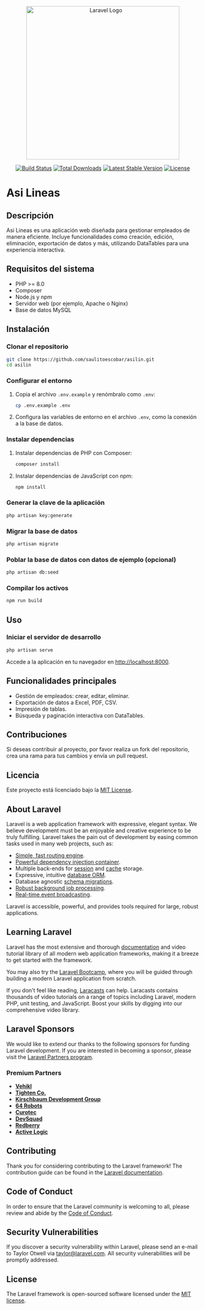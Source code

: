 <p align="center"><a href="https://laravel.com" target="_blank"><img src="https://raw.githubusercontent.com/laravel/art/master/logo-lockup/5%20SVG/2%20CMYK/1%20Full%20Color/laravel-logolockup-cmyk-red.svg" width="400" alt="Laravel Logo"></a></p>

<p align="center">
<a href="https://github.com/laravel/framework/actions"><img src="https://github.com/laravel/framework/workflows/tests/badge.svg" alt="Build Status"></a>
<a href="https://packagist.org/packages/laravel/framework"><img src="https://img.shields.io/packagist/dt/laravel/framework" alt="Total Downloads"></a>
<a href="https://packagist.org/packages/laravel/framework"><img src="https://img.shields.io/packagist/v/laravel/framework" alt="Latest Stable Version"></a>
<a href="https://packagist.org/packages/laravel/framework"><img src="https://img.shields.io/packagist/l/laravel/framework" alt="License"></a>
</p>

# Asi Lineas

## Descripción
Asi Lineas es una aplicación web diseñada para gestionar empleados de manera eficiente. Incluye funcionalidades como creación, edición, eliminación, exportación de datos y más, utilizando DataTables para una experiencia interactiva.

## Requisitos del sistema
- PHP >= 8.0
- Composer
- Node.js y npm
- Servidor web (por ejemplo, Apache o Nginx)
- Base de datos MySQL

## Instalación

### Clonar el repositorio
```bash
git clone https://github.com/saulitoescobar/asilin.git
cd asilin
```

### Configurar el entorno
1. Copia el archivo `.env.example` y renómbralo como `.env`:
   ```bash
   cp .env.example .env
   ```
2. Configura las variables de entorno en el archivo `.env`, como la conexión a la base de datos.

### Instalar dependencias
1. Instalar dependencias de PHP con Composer:
   ```bash
   composer install
   ```
2. Instalar dependencias de JavaScript con npm:
   ```bash
   npm install
   ```

### Generar la clave de la aplicación
```bash
php artisan key:generate
```

### Migrar la base de datos
```bash
php artisan migrate
```

### Poblar la base de datos con datos de ejemplo (opcional)
```bash
php artisan db:seed
```

### Compilar los activos
```bash
npm run build
```

## Uso

### Iniciar el servidor de desarrollo
```bash
php artisan serve
```
Accede a la aplicación en tu navegador en [http://localhost:8000](http://localhost:8000).

## Funcionalidades principales
- Gestión de empleados: crear, editar, eliminar.
- Exportación de datos a Excel, PDF, CSV.
- Impresión de tablas.
- Búsqueda y paginación interactiva con DataTables.

## Contribuciones
Si deseas contribuir al proyecto, por favor realiza un fork del repositorio, crea una rama para tus cambios y envía un pull request.

## Licencia
Este proyecto está licenciado bajo la [MIT License](LICENSE).

## About Laravel

Laravel is a web application framework with expressive, elegant syntax. We believe development must be an enjoyable and creative experience to be truly fulfilling. Laravel takes the pain out of development by easing common tasks used in many web projects, such as:

- [Simple, fast routing engine](https://laravel.com/docs/routing).
- [Powerful dependency injection container](https://laravel.com/docs/container).
- Multiple back-ends for [session](https://laravel.com/docs/session) and [cache](https://laravel.com/docs/cache) storage.
- Expressive, intuitive [database ORM](https://laravel.com/docs/eloquent).
- Database agnostic [schema migrations](https://laravel.com/docs/migrations).
- [Robust background job processing](https://laravel.com/docs/queues).
- [Real-time event broadcasting](https://laravel.com/docs/broadcasting).

Laravel is accessible, powerful, and provides tools required for large, robust applications.

## Learning Laravel

Laravel has the most extensive and thorough [documentation](https://laravel.com/docs) and video tutorial library of all modern web application frameworks, making it a breeze to get started with the framework.

You may also try the [Laravel Bootcamp](https://bootcamp.laravel.com), where you will be guided through building a modern Laravel application from scratch.

If you don't feel like reading, [Laracasts](https://laracasts.com) can help. Laracasts contains thousands of video tutorials on a range of topics including Laravel, modern PHP, unit testing, and JavaScript. Boost your skills by digging into our comprehensive video library.

## Laravel Sponsors

We would like to extend our thanks to the following sponsors for funding Laravel development. If you are interested in becoming a sponsor, please visit the [Laravel Partners program](https://partners.laravel.com).

### Premium Partners

- **[Vehikl](https://vehikl.com/)**
- **[Tighten Co.](https://tighten.co)**
- **[Kirschbaum Development Group](https://kirschbaumdevelopment.com)**
- **[64 Robots](https://64robots.com)**
- **[Curotec](https://www.curotec.com/services/technologies/laravel/)**
- **[DevSquad](https://devsquad.com/hire-laravel-developers)**
- **[Redberry](https://redberry.international/laravel-development/)**
- **[Active Logic](https://activelogic.com)**

## Contributing

Thank you for considering contributing to the Laravel framework! The contribution guide can be found in the [Laravel documentation](https://laravel.com/docs/contributions).

## Code of Conduct

In order to ensure that the Laravel community is welcoming to all, please review and abide by the [Code of Conduct](https://laravel.com/docs/contributions#code-of-conduct).

## Security Vulnerabilities

If you discover a security vulnerability within Laravel, please send an e-mail to Taylor Otwell via [taylor@laravel.com](mailto:taylor@laravel.com). All security vulnerabilities will be promptly addressed.

## License

The Laravel framework is open-sourced software licensed under the [MIT license](https://opensource.org/licenses/MIT).

